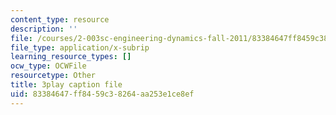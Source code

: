 ```yaml
---
content_type: resource
description: ''
file: /courses/2-003sc-engineering-dynamics-fall-2011/83384647ff8459c38264aa253e1ce8ef_9CPA6WG6mRo.vtt
file_type: application/x-subrip
learning_resource_types: []
ocw_type: OCWFile
resourcetype: Other
title: 3play caption file
uid: 83384647-ff84-59c3-8264-aa253e1ce8ef
---
```

